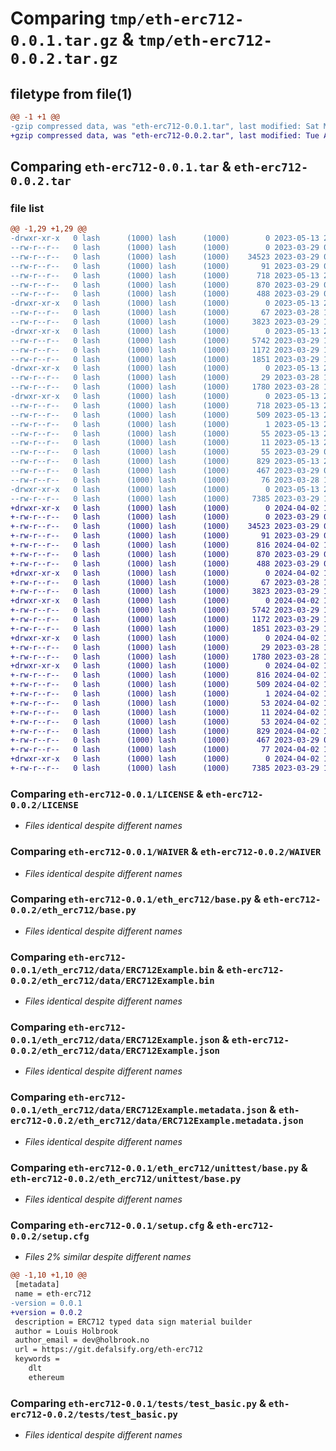 # Comparing `tmp/eth-erc712-0.0.1.tar.gz` & `tmp/eth-erc712-0.0.2.tar.gz`

## filetype from file(1)

```diff
@@ -1 +1 @@
-gzip compressed data, was "eth-erc712-0.0.1.tar", last modified: Sat May 13 21:06:09 2023, max compression
+gzip compressed data, was "eth-erc712-0.0.2.tar", last modified: Tue Apr  2 12:30:35 2024, max compression
```

## Comparing `eth-erc712-0.0.1.tar` & `eth-erc712-0.0.2.tar`

### file list

```diff
@@ -1,29 +1,29 @@
-drwxr-xr-x   0 lash      (1000) lash      (1000)        0 2023-05-13 21:06:09.056644 eth-erc712-0.0.1/
--rw-r--r--   0 lash      (1000) lash      (1000)        0 2023-03-29 03:37:27.000000 eth-erc712-0.0.1/CHANGELOG
--rw-r--r--   0 lash      (1000) lash      (1000)    34523 2023-03-29 03:36:49.000000 eth-erc712-0.0.1/LICENSE
--rw-r--r--   0 lash      (1000) lash      (1000)       91 2023-03-29 03:37:14.000000 eth-erc712-0.0.1/MANIFEST.in
--rw-r--r--   0 lash      (1000) lash      (1000)      718 2023-05-13 21:06:09.056644 eth-erc712-0.0.1/PKG-INFO
--rw-r--r--   0 lash      (1000) lash      (1000)      870 2023-03-29 03:39:19.000000 eth-erc712-0.0.1/WAIVER
--rw-r--r--   0 lash      (1000) lash      (1000)      488 2023-03-29 03:39:38.000000 eth-erc712-0.0.1/WAIVER.asc
-drwxr-xr-x   0 lash      (1000) lash      (1000)        0 2023-05-13 21:06:09.053310 eth-erc712-0.0.1/eth_erc712/
--rw-r--r--   0 lash      (1000) lash      (1000)       67 2023-03-28 14:23:35.000000 eth-erc712-0.0.1/eth_erc712/__init__.py
--rw-r--r--   0 lash      (1000) lash      (1000)     3823 2023-03-29 14:01:40.000000 eth-erc712-0.0.1/eth_erc712/base.py
-drwxr-xr-x   0 lash      (1000) lash      (1000)        0 2023-05-13 21:06:09.056644 eth-erc712-0.0.1/eth_erc712/data/
--rw-r--r--   0 lash      (1000) lash      (1000)     5742 2023-03-29 13:54:28.000000 eth-erc712-0.0.1/eth_erc712/data/ERC712Example.bin
--rw-r--r--   0 lash      (1000) lash      (1000)     1172 2023-03-29 13:54:28.000000 eth-erc712-0.0.1/eth_erc712/data/ERC712Example.json
--rw-r--r--   0 lash      (1000) lash      (1000)     1851 2023-03-29 13:54:28.000000 eth-erc712-0.0.1/eth_erc712/data/ERC712Example.metadata.json
-drwxr-xr-x   0 lash      (1000) lash      (1000)        0 2023-05-13 21:06:09.056644 eth-erc712-0.0.1/eth_erc712/unittest/
--rw-r--r--   0 lash      (1000) lash      (1000)       29 2023-03-28 11:08:38.000000 eth-erc712-0.0.1/eth_erc712/unittest/__init__.py
--rw-r--r--   0 lash      (1000) lash      (1000)     1780 2023-03-28 15:39:59.000000 eth-erc712-0.0.1/eth_erc712/unittest/base.py
-drwxr-xr-x   0 lash      (1000) lash      (1000)        0 2023-05-13 21:06:09.053310 eth-erc712-0.0.1/eth_erc712.egg-info/
--rw-r--r--   0 lash      (1000) lash      (1000)      718 2023-05-13 21:06:09.000000 eth-erc712-0.0.1/eth_erc712.egg-info/PKG-INFO
--rw-r--r--   0 lash      (1000) lash      (1000)      509 2023-05-13 21:06:09.000000 eth-erc712-0.0.1/eth_erc712.egg-info/SOURCES.txt
--rw-r--r--   0 lash      (1000) lash      (1000)        1 2023-05-13 21:06:09.000000 eth-erc712-0.0.1/eth_erc712.egg-info/dependency_links.txt
--rw-r--r--   0 lash      (1000) lash      (1000)       55 2023-05-13 21:06:09.000000 eth-erc712-0.0.1/eth_erc712.egg-info/requires.txt
--rw-r--r--   0 lash      (1000) lash      (1000)       11 2023-05-13 21:06:09.000000 eth-erc712-0.0.1/eth_erc712.egg-info/top_level.txt
--rw-r--r--   0 lash      (1000) lash      (1000)       55 2023-03-29 09:27:53.000000 eth-erc712-0.0.1/requirements.txt
--rw-r--r--   0 lash      (1000) lash      (1000)      829 2023-05-13 21:06:09.056644 eth-erc712-0.0.1/setup.cfg
--rw-r--r--   0 lash      (1000) lash      (1000)      467 2023-03-29 03:38:33.000000 eth-erc712-0.0.1/setup.py
--rw-r--r--   0 lash      (1000) lash      (1000)       76 2023-03-28 11:41:56.000000 eth-erc712-0.0.1/test_requirements.txt
-drwxr-xr-x   0 lash      (1000) lash      (1000)        0 2023-05-13 21:06:09.056644 eth-erc712-0.0.1/tests/
--rw-r--r--   0 lash      (1000) lash      (1000)     7385 2023-03-29 14:05:02.000000 eth-erc712-0.0.1/tests/test_basic.py
+drwxr-xr-x   0 lash      (1000) lash      (1000)        0 2024-04-02 12:30:35.259553 eth-erc712-0.0.2/
+-rw-r--r--   0 lash      (1000) lash      (1000)        0 2023-03-29 03:37:27.000000 eth-erc712-0.0.2/CHANGELOG
+-rw-r--r--   0 lash      (1000) lash      (1000)    34523 2023-03-29 03:36:49.000000 eth-erc712-0.0.2/LICENSE
+-rw-r--r--   0 lash      (1000) lash      (1000)       91 2023-03-29 03:37:14.000000 eth-erc712-0.0.2/MANIFEST.in
+-rw-r--r--   0 lash      (1000) lash      (1000)      816 2024-04-02 12:30:35.259553 eth-erc712-0.0.2/PKG-INFO
+-rw-r--r--   0 lash      (1000) lash      (1000)      870 2023-03-29 03:39:19.000000 eth-erc712-0.0.2/WAIVER
+-rw-r--r--   0 lash      (1000) lash      (1000)      488 2023-03-29 03:39:38.000000 eth-erc712-0.0.2/WAIVER.asc
+drwxr-xr-x   0 lash      (1000) lash      (1000)        0 2024-04-02 12:30:35.256220 eth-erc712-0.0.2/eth_erc712/
+-rw-r--r--   0 lash      (1000) lash      (1000)       67 2023-03-28 14:23:35.000000 eth-erc712-0.0.2/eth_erc712/__init__.py
+-rw-r--r--   0 lash      (1000) lash      (1000)     3823 2023-03-29 14:01:40.000000 eth-erc712-0.0.2/eth_erc712/base.py
+drwxr-xr-x   0 lash      (1000) lash      (1000)        0 2024-04-02 12:30:35.259553 eth-erc712-0.0.2/eth_erc712/data/
+-rw-r--r--   0 lash      (1000) lash      (1000)     5742 2023-03-29 13:54:28.000000 eth-erc712-0.0.2/eth_erc712/data/ERC712Example.bin
+-rw-r--r--   0 lash      (1000) lash      (1000)     1172 2023-03-29 13:54:28.000000 eth-erc712-0.0.2/eth_erc712/data/ERC712Example.json
+-rw-r--r--   0 lash      (1000) lash      (1000)     1851 2023-03-29 13:54:28.000000 eth-erc712-0.0.2/eth_erc712/data/ERC712Example.metadata.json
+drwxr-xr-x   0 lash      (1000) lash      (1000)        0 2024-04-02 12:30:35.259553 eth-erc712-0.0.2/eth_erc712/unittest/
+-rw-r--r--   0 lash      (1000) lash      (1000)       29 2023-03-28 11:08:38.000000 eth-erc712-0.0.2/eth_erc712/unittest/__init__.py
+-rw-r--r--   0 lash      (1000) lash      (1000)     1780 2023-03-28 15:39:59.000000 eth-erc712-0.0.2/eth_erc712/unittest/base.py
+drwxr-xr-x   0 lash      (1000) lash      (1000)        0 2024-04-02 12:30:35.259553 eth-erc712-0.0.2/eth_erc712.egg-info/
+-rw-r--r--   0 lash      (1000) lash      (1000)      816 2024-04-02 12:30:35.000000 eth-erc712-0.0.2/eth_erc712.egg-info/PKG-INFO
+-rw-r--r--   0 lash      (1000) lash      (1000)      509 2024-04-02 12:30:35.000000 eth-erc712-0.0.2/eth_erc712.egg-info/SOURCES.txt
+-rw-r--r--   0 lash      (1000) lash      (1000)        1 2024-04-02 12:30:35.000000 eth-erc712-0.0.2/eth_erc712.egg-info/dependency_links.txt
+-rw-r--r--   0 lash      (1000) lash      (1000)       53 2024-04-02 12:30:35.000000 eth-erc712-0.0.2/eth_erc712.egg-info/requires.txt
+-rw-r--r--   0 lash      (1000) lash      (1000)       11 2024-04-02 12:30:35.000000 eth-erc712-0.0.2/eth_erc712.egg-info/top_level.txt
+-rw-r--r--   0 lash      (1000) lash      (1000)       53 2024-04-02 12:29:12.000000 eth-erc712-0.0.2/requirements.txt
+-rw-r--r--   0 lash      (1000) lash      (1000)      829 2024-04-02 12:30:35.259553 eth-erc712-0.0.2/setup.cfg
+-rw-r--r--   0 lash      (1000) lash      (1000)      467 2023-03-29 03:38:33.000000 eth-erc712-0.0.2/setup.py
+-rw-r--r--   0 lash      (1000) lash      (1000)       77 2024-04-02 12:29:12.000000 eth-erc712-0.0.2/test_requirements.txt
+drwxr-xr-x   0 lash      (1000) lash      (1000)        0 2024-04-02 12:30:35.259553 eth-erc712-0.0.2/tests/
+-rw-r--r--   0 lash      (1000) lash      (1000)     7385 2023-03-29 14:05:02.000000 eth-erc712-0.0.2/tests/test_basic.py
```

### Comparing `eth-erc712-0.0.1/LICENSE` & `eth-erc712-0.0.2/LICENSE`

 * *Files identical despite different names*

### Comparing `eth-erc712-0.0.1/WAIVER` & `eth-erc712-0.0.2/WAIVER`

 * *Files identical despite different names*

### Comparing `eth-erc712-0.0.1/eth_erc712/base.py` & `eth-erc712-0.0.2/eth_erc712/base.py`

 * *Files identical despite different names*

### Comparing `eth-erc712-0.0.1/eth_erc712/data/ERC712Example.bin` & `eth-erc712-0.0.2/eth_erc712/data/ERC712Example.bin`

 * *Files identical despite different names*

### Comparing `eth-erc712-0.0.1/eth_erc712/data/ERC712Example.json` & `eth-erc712-0.0.2/eth_erc712/data/ERC712Example.json`

 * *Files identical despite different names*

### Comparing `eth-erc712-0.0.1/eth_erc712/data/ERC712Example.metadata.json` & `eth-erc712-0.0.2/eth_erc712/data/ERC712Example.metadata.json`

 * *Files identical despite different names*

### Comparing `eth-erc712-0.0.1/eth_erc712/unittest/base.py` & `eth-erc712-0.0.2/eth_erc712/unittest/base.py`

 * *Files identical despite different names*

### Comparing `eth-erc712-0.0.1/setup.cfg` & `eth-erc712-0.0.2/setup.cfg`

 * *Files 2% similar despite different names*

```diff
@@ -1,10 +1,10 @@
 [metadata]
 name = eth-erc712
-version = 0.0.1
+version = 0.0.2
 description = ERC712 typed data sign material builder
 author = Louis Holbrook
 author_email = dev@holbrook.no
 url = https://git.defalsify.org/eth-erc712
 keywords = 
 	dlt
 	ethereum
```

### Comparing `eth-erc712-0.0.1/tests/test_basic.py` & `eth-erc712-0.0.2/tests/test_basic.py`

 * *Files identical despite different names*

